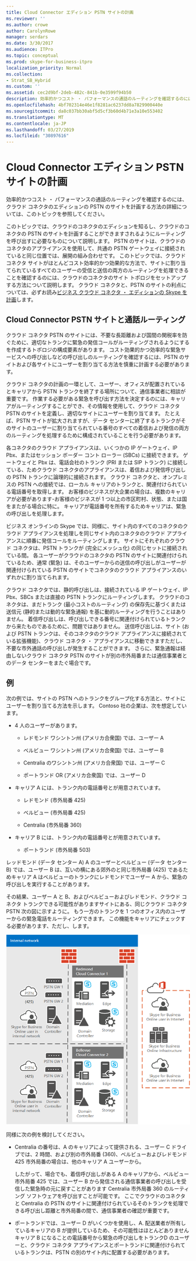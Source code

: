 ```yaml
---
title: Cloud Connector エディション PSTN サイトの計画
ms.reviewer: ''
ms.author: crowe
author: CarolynRowe
manager: serdars
ms.date: 3/30/2017
ms.audience: ITPro
ms.topic: conceptual
ms.prod: skype-for-business-itpro
localization_priority: Normal
ms.collection:
- Strat_SB_Hybrid
ms.custom: ''
ms.assetid: cec2d9bf-2deb-482c-841b-0e3599f94b50
description: 効率的かつコスト ・ パフォーマンスの通話のルーティングを確認するのには、クラウド コネクタのエディションの PSTN のサイトを計画する方法の詳細については、このトピックを参照してください。
ms.openlocfilehash: 4bf702314e46e1f8281ac6237dd8a7829900440e
ms.sourcegitcommit: da8c037bb30abf5d5cf3b60d4b71e3a10e553402
ms.translationtype: MT
ms.contentlocale: ja-JP
ms.lasthandoff: 03/27/2019
ms.locfileid: "30897616"
---
```

# <a name="plan-for-cloud-connector-edition-pstn-sites"></a>Cloud Connector エディション PSTN サイトの計画
 
効率的かつコスト ・ パフォーマンスの通話のルーティングを確認するのには、クラウド コネクタのエディションの PSTN のサイトを計画する方法の詳細については、このトピックを参照してください。
  
このトピックでは、クラウドのコネクタのエディションを知るし、クラウドのコネクタの PSTN のサイトを計画することができますされるようにルーティングを呼び出すに必要なものについて説明します。 PSTN のサイトは、クラウドのコネクタのアプライアンスを使用して、共通の PSTN ゲートウェイに接続されていると同じ位置では、展開の組み合わせです。 このトピックでは、クラウド コネクタ サイトがほとんどコスト効率的かつ効果的な方法で、サイトに割り当てられているすべてのユーザーの受信と送信の両方のルーティングを処理できることを確認するのには、クラウドのコネクタのサイト トポロジをセットアップする方法について説明します。 クラウド コネクタと、PSTN のサイトの利点については、必ずお読み[ビジネス クラウド コネクタ ・ エディションの Skype を計画](plan-skype-for-business-cloud-connector-edition.md)します。 
  
## <a name="cloud-connector-pstn-sites-and-call-routing"></a>Cloud Connector PSTN サイトと通話ルーティング

クラウド コネクタ PSTN のサイトには、不要な長距離および国間の関税率を防ぐために、適切なトランクに緊急の発信コールがルーティングされるようにするを作成するトポロジの構成要素があります。 コスト効果的かつ効率的な緊急サービスへの呼び出しなどの呼び出しのルーティングを確認するには、PSTN のサイトおよび各サイトにユーザーを割り当てる方法を慎重に計画する必要があります。 
  
クラウド コネクタの計画の一環として、ユーザー、オフィスが配置されているとキャリアから PSTN トランクを終了する場所について、通信事業者に相談が重要です。 作業する必要がある緊急を呼び出す方法を決定するのには、キャリアがルーティングすることができ、その情報を使用して、クラウド コネクタ PSTN のサイトを定義し、適切なサイトにユーザーを割り当てます。 たとえば、PSTN サイトが拡大されますが、データ センターに終了するトランクがそのサイトのユーザーに割り当てられている番号のすべての着信および発信の両方のルーティングを処理するために構成されていることを行う必要があります。 
  
各コネクタのクラウド アプライアンスは、いくつかの IP ゲートウェイ、IP Pbx、またはセッション ボーダー コント ローラー (SBCs) に接続できます。 ゲートウェイと Pbx は、電話会社のトランク (PRI または SIP トランク) に接続している、ためクラウド コネクタのアプライアンスは、着信および発信呼び出しの PSTN トランクに論理的に接続されます。 クラウド コネクタと、オンプレミスの PSTN への接続では、ローカル キャリアのトランクと、関連付けられている電話番号を取得します。 お客様のビジネスが大企業の場合は、複数のキャリアが必要があります-お客様のビジネスが 1 つ以上の市区町村、状態、または国をまたがる場合に特に。 キャリアが電話番号を所有するためキャリアは、緊急の呼び出しを処理します。
  
ビジネス オンラインの Skype では、同様に、サイト内のすべてのコネクタのクラウド アプライアンスを処理しを同じサイト内のコネクタのクラウド アプライアンスに順番に発信コールをルーティングします。 サイトにそれぞれのクラウド コネクタは、PSTN トランクが (完全にメッシュ化) の同じセットに接続されている間。 各ユーザーがクラウドのコネクタの PSTN のサイトに関連付けられているため、通常 (緊急) は、そのユーザーからの送信の呼び出しがユーザーが関連付けられている PSTN のサイトでコネクタのクラウド アプライアンスのいずれかに割り当てられます。 
  
クラウド コネクタでは、静的呼び出しは、接続されている IP ゲートウェイ、IP Pbx、SBCs または直接の PSTN トランクにルーティングします。 クラウドのコネクタは、まだトランク (最小コストのルーティング) の保存先に基づくまたは送信元 (静的または動的な緊急通報) を基に動的ルーティングを行うことはありません。 着信呼び出しは、呼び出しできる番号に関連付けられているトランクから来たものであるために、問題ではありません。 送信呼び出しは、サイト (および PSTN トランクは、そのコネクタのクラウド アプライアンスに接続されている拡張機能)、クラウド コネクタ ・ アプライアンスに移動できますただし、不要な市外通話の呼び出しが発生することができます。 さらに、緊急通報は経由しないクラウド コネクタ PSTN のサイトが別の市外局番または通信事業者とのデータ センターをまたぐ場合です。
  
## <a name="an-example"></a>例

次の例では、サイトの PSTN へのトランクをグループ化する方法と、サイトにユーザーを割り当てる方法を示します。 Contoso 社の企業は、次を想定しています。
  
- 4 人のユーザーがあります。 
    
  - レドモンド ワシントン州 (アメリカ合衆国) では、ユーザー A
    
  - ベルビュー ワシントン州 (アメリカ合衆国) では、ユーザー B
    
  - Centralia のワシントン州 (アメリカ合衆国) では、ユーザー C
    
  - ポートランド OR (アメリカ合衆国) では、ユーザー D
    
- キャリア A には、トランク内の電話番号とが用意されています。
    
  - レドモンド (市外局番 425)
    
  - ベルビュー (市外局番 425)
    
  - Centralia (市外局番 360)
    
- キャリア B には、トランク内の電話番号とが用意されています。
    
  -  ポートランド (市外局番 503)
    
レッドモンド (データ センター A) A のユーザーとベルビュー (データ センター B) では、ユーザー B は、互いの横にある郊外のと同じ市外局番 (425) であるためキャリア A はベルビューのトランクにレドモンドでユーザー A から、緊急の呼び出しを実行することがあります。 
  
その結果、ユーザー A と B、およびベルビューおよびレドモンド、クラウド コネクタ トランクできる可能性がありますサイトにある、同じクラウド コネクタ PSTN 次の図に示すように。 もう一方のトランクを 1 つのオフィス内のユーザーからの緊急電話をルーティングできます。 この機能をキャリアにチェックする必要があります、ただし、します。
  
![PSTN サイトをセットアップする方法](../../media/2659caa7-9c18-4d4f-9c7a-61d0e6a07dc3.png)
  
同様に次の例を検討してください。
  
- Centralia の番号は、A のキャリアによって提供される、ユーザー C ドライブでは、2 時間、および別の市外局番 (360)、ベルビューおよびレドモンド 425 市外局番の場合は、他のキャリア A ユーザーから。 
    
    したがって、場合でも、着信呼び出しがある A のキャリアから、ベルビュー市外局番 425 では、ユーザー B から発信される通信事業者の呼び出しを受信した緊急時の元に戻すことがあります Centralia 市外局番 360 のルーティング ソフトウェアを呼び出すことが可能です。 ここでクラウドのコネクタと Centralia の PSTN のサイトに関連付けられているそのトランクを処理できる呼び出し距離と市外局番の間で、通信事業者の確認が重要です。
    
- ポートランドでは、ユーザー D がいくつかを使用し、A. 配送業者が所有しているキャリアの B が提供しているため、その可能性はほとんどありませんキャリア B になることの電話番号から緊急の呼び出しをトランクD のユーザーと、クラウド コネクタ アプライアンスとポートランドに関連付けられているトランクは、PSTN の別のサイト内に配置する必要があります。
    

